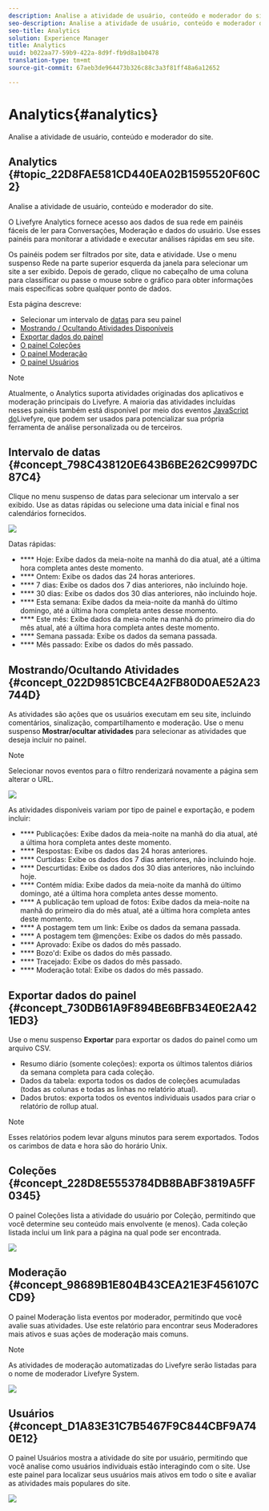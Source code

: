 ```yaml
---
description: Analise a atividade de usuário, conteúdo e moderador do site.
seo-description: Analise a atividade de usuário, conteúdo e moderador do site.
seo-title: Analytics
solution: Experience Manager
title: Analytics
uuid: b022aa77-59b9-422a-8d9f-fb9d8a1b0478
translation-type: tm+mt
source-git-commit: 67aeb3de964473b326c88c3a3f81ff48a6a12652

---
```



# Analytics{#analytics}

Analise a atividade de usuário, conteúdo e moderador do site.

## Analytics {#topic_22D8FAE581CD440EA02B1595520F60C2}

Analise a atividade de usuário, conteúdo e moderador do site.

O Livefyre Analytics fornece acesso aos dados de sua rede em painéis fáceis de ler para Conversações, Moderação e dados do usuário. Use esses painéis para monitorar a atividade e executar análises rápidas em seu site.

Os painéis podem ser filtrados por site, data e atividade. Use o menu suspenso Rede na parte superior esquerda da janela para selecionar um site a ser exibido. Depois de gerado, clique no cabeçalho de uma coluna para classificar ou passe o mouse sobre o gráfico para obter informações mais específicas sobre qualquer ponto de dados.

Esta página descreve:

* Selecionar um intervalo de [datas](https://answers.livefyre.com/livefyre-studio-version-1/studio/analytics/#DateRange) para seu painel
* [Mostrando / Ocultando Atividades Disponíveis](https://answers.livefyre.com/livefyre-studio-version-1/studio/analytics/#ShowHideActivities)
* [Exportar dados do painel](https://answers.livefyre.com/livefyre-studio-version-1/studio/analytics/#ExportDashboardData)
* [O painel Coleções](https://answers.livefyre.com/livefyre-studio-version-1/studio/analytics/#CollectionsDashboard)
* [O painel Moderação](https://answers.livefyre.com/livefyre-studio-version-1/studio/analytics/#ModerationDashboard)
* [O painel Usuários](https://answers.livefyre.com/livefyre-studio-version-1/studio/analytics/#UsersDashboard)

>[!NOTE]
>
>Atualmente, o Analytics suporta atividades originadas dos aplicativos e moderação principais do Livefyre. A maioria das atividades incluídas nesses painéis também está disponível por meio dos eventos [JavaScript do](https://answers.livefyre.com/developers/reference/app-customizations/javascript-events/)Livefyre, que podem ser usados para potencializar sua própria ferramenta de análise personalizada ou de terceiros.

## Intervalo de datas {#concept_798C438120E643B6BE262C9997DC87C4}

Clique no menu suspenso de datas para selecionar um intervalo a ser exibido. Use as datas rápidas ou selecione uma data inicial e final nos calendários fornecidos.

![](assets/analytics-date-range.png)

Datas rápidas:

* **** Hoje: Exibe dados da meia-noite na manhã do dia atual, até a última hora completa antes deste momento.
* **** Ontem: Exibe os dados das 24 horas anteriores.
* **** 7 dias: Exibe os dados dos 7 dias anteriores, não incluindo hoje.
* **** 30 dias: Exibe os dados dos 30 dias anteriores, não incluindo hoje.
* **** Esta semana: Exibe dados da meia-noite da manhã do último domingo, até a última hora completa antes desse momento.
* **** Este mês: Exibe dados da meia-noite na manhã do primeiro dia do mês atual, até a última hora completa antes deste momento.
* **** Semana passada: Exibe os dados da semana passada.
* **** Mês passado: Exibe os dados do mês passado.

## Mostrando/Ocultando Atividades {#concept_022D9851CBCE4A2FB80D0AE52A23744D}

As atividades são ações que os usuários executam em seu site, incluindo comentários, sinalização, compartilhamento e moderação. Use o menu suspenso **Mostrar/ocultar atividades** para selecionar as atividades que deseja incluir no painel.

>[!NOTE]
>
>Selecionar novos eventos para o filtro renderizará novamente a página sem alterar o URL.

![](assets/analytics-show-hide-activities.png)

As atividades disponíveis variam por tipo de painel e exportação, e podem incluir:

* **** Publicações: Exibe dados da meia-noite na manhã do dia atual, até a última hora completa antes deste momento.
* **** Respostas: Exibe os dados das 24 horas anteriores.
* **** Curtidas: Exibe os dados dos 7 dias anteriores, não incluindo hoje.
* **** Descurtidas: Exibe os dados dos 30 dias anteriores, não incluindo hoje.
* **** Contém mídia: Exibe dados da meia-noite da manhã do último domingo, até a última hora completa antes desse momento.
* **** A publicação tem upload de fotos: Exibe dados da meia-noite na manhã do primeiro dia do mês atual, até a última hora completa antes deste momento.
* **** A postagem tem um link: Exibe os dados da semana passada.
* **** A postagem tem @menções: Exibe os dados do mês passado.
* **** Aprovado: Exibe os dados do mês passado.
* **** Bozo'd: Exibe os dados do mês passado.
* **** Tracejado: Exibe os dados do mês passado.
* **** Moderação total: Exibe os dados do mês passado.

## Exportar dados do painel {#concept_730DB61A9F894BE6BFB34E0E2A421ED3}

Use o menu suspenso **Exportar** para exportar os dados do painel como um arquivo CSV.

* Resumo diário (somente coleções): exporta os últimos talentos diários da semana completa para cada coleção.
* Dados da tabela: exporta todos os dados de coleções acumuladas (todas as colunas e todas as linhas no relatório atual).
* Dados brutos: exporta todos os eventos individuais usados para criar o relatório de rollup atual.

>[!NOTE]
>
>Esses relatórios podem levar alguns minutos para serem exportados. Todos os carimbos de data e hora são do horário Unix.

## Coleções {#concept_228D8E5553784DB8BABF3819A5FF0345}

O painel Coleções lista a atividade do usuário por Coleção, permitindo que você determine seu conteúdo mais envolvente (e menos). Cada coleção listada inclui um link para a página na qual pode ser encontrada.

![](assets/analytics-collections.png)

## Moderação {#concept_98689B1E804B43CEA21E3F456107CCD9}

O painel Moderação lista eventos por moderador, permitindo que você avalie suas atividades. Use este relatório para encontrar seus Moderadores mais ativos e suas ações de moderação mais comuns.

>[!NOTE]
>
>As atividades de moderação automatizadas do Livefyre serão listadas para o nome de moderador Livefyre System.

![](assets/analytics-moderation.png)

## Usuários {#concept_D1A83E31C7B5467F9C844CBF9A740E12}

O painel Usuários mostra a atividade do site por usuário, permitindo que você analise como usuários individuais estão interagindo com o site. Use este painel para localizar seus usuários mais ativos em todo o site e avaliar as atividades mais populares do site.

![](assets/analytics-users.png)

